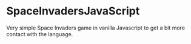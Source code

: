 # SpaceInvadersJavaScript
Very simple Space Invaders game in vanilla Javascript to get a bit more contact with the language.
